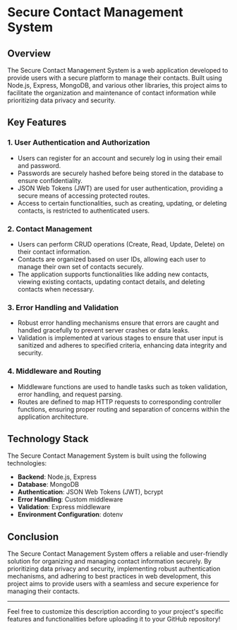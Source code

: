 # Secure Contact Management System

## Overview
The Secure Contact Management System is a web application developed to provide users with a secure platform to manage their contacts. Built using Node.js, Express, MongoDB, and various other libraries, this project aims to facilitate the organization and maintenance of contact information while prioritizing data privacy and security.

## Key Features
### 1. User Authentication and Authorization
- Users can register for an account and securely log in using their email and password.
- Passwords are securely hashed before being stored in the database to ensure confidentiality.
- JSON Web Tokens (JWT) are used for user authentication, providing a secure means of accessing protected routes.
- Access to certain functionalities, such as creating, updating, or deleting contacts, is restricted to authenticated users.

### 2. Contact Management
- Users can perform CRUD operations (Create, Read, Update, Delete) on their contact information.
- Contacts are organized based on user IDs, allowing each user to manage their own set of contacts securely.
- The application supports functionalities like adding new contacts, viewing existing contacts, updating contact details, and deleting contacts when necessary.

### 3. Error Handling and Validation
- Robust error handling mechanisms ensure that errors are caught and handled gracefully to prevent server crashes or data leaks.
- Validation is implemented at various stages to ensure that user input is sanitized and adheres to specified criteria, enhancing data integrity and security.

### 4. Middleware and Routing
- Middleware functions are used to handle tasks such as token validation, error handling, and request parsing.
- Routes are defined to map HTTP requests to corresponding controller functions, ensuring proper routing and separation of concerns within the application architecture.

## Technology Stack
The Secure Contact Management System is built using the following technologies:
- **Backend**: Node.js, Express
- **Database**: MongoDB
- **Authentication**: JSON Web Tokens (JWT), bcrypt
- **Error Handling**: Custom middleware
- **Validation**: Express middleware
- **Environment Configuration**: dotenv



## Conclusion
The Secure Contact Management System offers a reliable and user-friendly solution for organizing and managing contact information securely. By prioritizing data privacy and security, implementing robust authentication mechanisms, and adhering to best practices in web development, this project aims to provide users with a seamless and secure experience for managing their contacts.

---

Feel free to customize this description according to your project's specific features and functionalities before uploading it to your GitHub repository!
